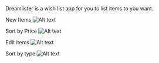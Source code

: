 Dreamlister is a wish list app for you to list items to you want.

New Items
![Alt text](https://github.com/mrabins/dreamlister/blob/assets/Assets/Dreamlister%20New%20Items.png)

Sort by Price
![Alt text](https://github.com/mrabins/dreamlister/blob/assets/Assets/Dreamlister%20Price.png)

Edit items
![Alt text](https://github.com/mrabins/dreamlister/blob/assets/Assets/Dreamlister2.png)

Sort by type
![Alt text](https://github.com/mrabins/dreamlister/blob/assets/Assets/Dreamlistertype.png)
